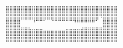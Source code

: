 ⣿⣿⣿⣿⣿⣿⣿⣿⣿⣿⣿⣿⣿⣿⣿⣿⣿⣿⣿⣿⣿⣿⣿⣿⣿⣿⣿⣿⣿⣿  
⣿⣿⣿⣿⣿⣿⣿⣿⣿⣿⣿⣿⣿⣿⣿⣿⣿⣿⣿⣿⣿⣿⣿⣿⣿⢿⣿⣿⣿⣿  
⣿⣿⣿⣿⠉⠉⠉⠹⠛⠛⠋⠉⠙⠛⠛⠛⠛⠛⠻⠿⠿⠿⠿⠿⠋⠀⣿⣿⣿⣿  
⣿⣿⣿⣿⣤⣤⣄⣀⣀⣀⠀⠀⠀⠀⠀⠀⣀⣀⣀⣀⣠⣤⣤⣤⣤⣤⣿⣿⣿⣿  
⣿⣿⣿⣿⣿⣿⣿⣿⣿⣿⣿⣿⣿⣿⣿⣿⣿⣿⣿⣿⣿⣿⣿⣿⣿⣿⣿⣿⣿⣿  
⣿⣿⣿⣿⣿⣿⣿⣿⣿⣿⣿⣿⣿⣿⣿⣿⣿⣿⣿⣿⣿⣿⣿⣿⣿⣿⣿⣿⣿⣿
